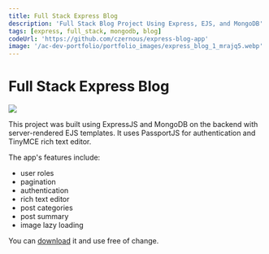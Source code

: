 ```yaml
---
title: Full Stack Express Blog
description: 'Full Stack Blog Project Using Express, EJS, and MongoDB'
tags: [express, full_stack, mongodb, blog]
codeUrl: 'https://github.com/czernous/express-blog-app'
image: '/ac-dev-portfolio/portfolio_images/express_blog_1_mrajq5.webp'
---
```


# **Full Stack Express Blog**


<img class="img-fluid  w-100 my-3" src="https://res.cloudinary.com/czernous/ac-dev-portfolio/portfolio_images/express_blog_1_mrajq5.webp" />


This project was built using ExpressJS and MongoDB on the backend with server-rendered EJS templates.
It uses PassportJS for authentication and TinyMCE rich text editor. 

The app's features include:

- user roles
- pagination
- authentication
- rich text editor
- post categories
- post summary
- image lazy loading

You can [download](https://github.com/czernous/express-blog-app) it and use free of change.
